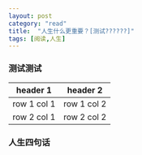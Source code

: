 ```yaml
---
layout: post
category: "read"
title:  "人生什么更重要？[测试??????]"
tags: [阅读,人生]
---
```

### 测试测试

header 1 | header 2
---|---
row 1 col 1 | row 1 col 2
row 2 col 1 | row 2 col 2

### 人生四句话

